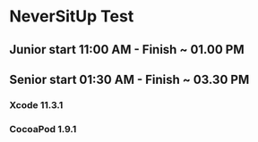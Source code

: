 # NeverSitUp Test

## Junior start 11:00 AM - Finish ~ 01.00 PM
## Senior start 01:30 AM - Finish ~ 03.30 PM

### Xcode 11.3.1
### CocoaPod 1.9.1
